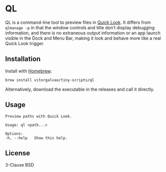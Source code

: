 # QL

QL is a command-line tool to preview files in [Quick Look](https://en.wikipedia.org/wiki/Quick_Look). It differs from `qlmanage -p` in that the window controls and title don’t display debugging information, and there is no extraneous output information or an app launch visible in the Dock and Menu Bar, making it look and behave more like a real Quick Look trigger.

## Installation

Install with [Homebrew](https://brew.sh):

```shell
brew install vitorgalvao/tiny-scripts/ql
```

Alternatively, download the executable in the releases and call it directly.

## Usage

```
Preview paths with Quick Look.

Usage: ql <path...>

Options:
-h, --help   Show this help.
```

## License

3-Clause BSD
